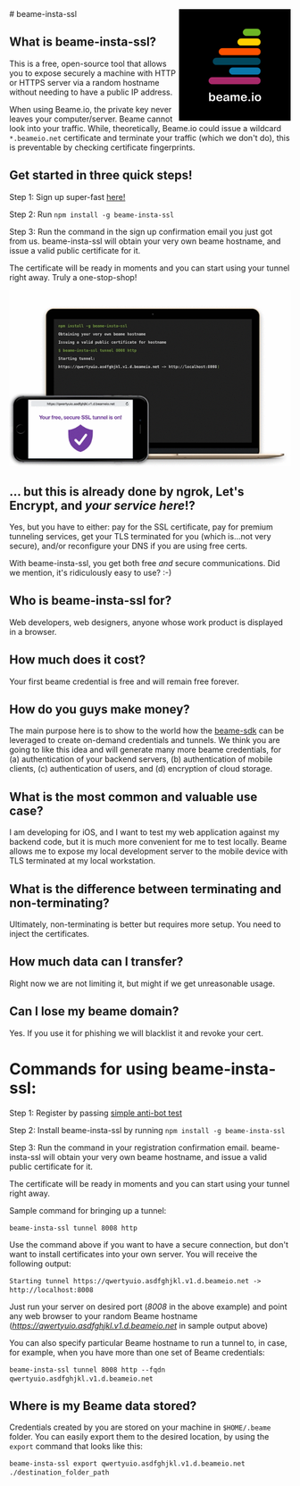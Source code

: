 <img align="right" src="img/beame.png">
# beame-insta-ssl

## What is beame-insta-ssl?

This is a free, open-source tool that allows you to expose securely a machine with HTTP or HTTPS server via a random hostname without needing to have a public IP address.

When using Beame.io, the private key never leaves your computer/server. Beame cannot look into your traffic. While, theoretically, Beame.io could issue a wildcard `*.beameio.net` certificate and terminate your traffic (which we don't do), this is preventable by checking certificate fingerprints.

## Get started in three quick steps!

Step 1: Sign up super-fast [here!](https://ypxf72akb6onjvrq.ohkv8odznwh5jpwm.v1.p.beameio.net/insta-ssl)

Step 2: Run	`npm install -g beame-insta-ssl`

Step 3: Run the command in the sign up confirmation email you just got from us. beame-insta-ssl will obtain your very own beame hostname, and issue a valid public certificate for it.

The certificate will be ready in moments and you can start using your tunnel right away. Truly a one-stop-shop! 

<img src="img/video.gif">


## ... but this is already done by ngrok, Let's Encrypt, and ___your service here___!?

Yes, but you have to either: pay for the SSL certificate, pay for premium tunneling services, get your TLS terminated for you (which is...not very secure), and/or reconfigure your DNS if you are using free certs. 

With beame-insta-ssl, you get both free _and_ secure communications. Did we mention, it's ridiculously easy to use? :-)

## Who is beame-insta-ssl for?

Web developers, web designers, anyone whose work product is displayed in a browser. 

## How much does it cost?

Your first beame credential is free and will remain free forever.

## How do you guys make money?

The main purpose here is to show to the world how the [beame-sdk](https://github.com/beameio/beame-sdk) can be leveraged to create on-demand credentials and tunnels. We think you are going to like this idea and will generate many more beame credentials, for (a) authentication of your backend servers, (b) authentication of mobile clients, (c) authentication of users, and (d) encryption of cloud storage.

## What is the most common and valuable use case?
I am developing for iOS, and I want to test my web application against my backend code, but it is much more convenient for me to test locally. Beame allows me to expose my local development server to the mobile device with TLS terminated at my local workstation.

## What is the difference between terminating and non-terminating?

Ultimately, non-terminating is better but requires more setup. You need to inject the certificates.

## How much data can I transfer?

Right now we are not limiting it, but might if we get unreasonable usage.

## Can I lose my beame domain?

Yes. If you use it for phishing we will blacklist it and revoke your cert.

# Commands for using beame-insta-ssl:

Step 1: Register by passing [simple anti-bot test](https://ypxf72akb6onjvrq.ohkv8odznwh5jpwm.v1.p.beameio.net/insta-ssl)

Step 2: Install beame-insta-ssl by running	`npm install -g beame-insta-ssl`

Step 3: Run the command in your registration confirmation email. beame-insta-ssl will obtain your very own beame hostname, and issue a valid public certificate for it.

The certificate will be ready in moments and you can start using your tunnel right away. 

Sample command for bringing up a tunnel:

	beame-insta-ssl tunnel 8008 http

Use the command above if you want to have a secure connection, but don't want to install certificates into your own server. You will receive the following output:

	Starting tunnel https://qwertyuio.asdfghjkl.v1.d.beameio.net -> http://localhost:8008

Just run your server on desired port (_8008_ in the above example) and point any web browser to your random Beame hostname (_https://qwertyuio.asdfghjkl.v1.d.beameio.net_ in sample output above)

You can also specify particular Beame hostname to run a tunnel to, in case, for example, when you have more than one set of Beame credentials:

	beame-insta-ssl tunnel 8008 http --fqdn qwertyuio.asdfghjkl.v1.d.beameio.net

## Where is my Beame data stored?
Credentials created by you are stored on your machine in `$HOME/.beame` folder. You can easily export them to the desired location, by using the `export` command that looks like this:

	beame-insta-ssl export qwertyuio.asdfghjkl.v1.d.beameio.net ./destination_folder_path

